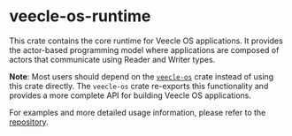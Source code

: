 # veecle-os-runtime

This crate contains the core runtime for Veecle OS applications.
It provides the actor-based programming model where applications are composed of actors that communicate using Reader and Writer types.

**Note**: Most users should depend on the [`veecle-os`](https://crates.io/crates/veecle-os) crate instead of using this crate directly.
The `veecle-os` crate re-exports this functionality and provides a more complete API for building Veecle OS applications.

For examples and more detailed usage information, please refer to the [repository](https://github.com/veecle/veecle-os).
